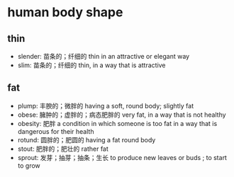 # human body shape

## thin

- slender: 苗条的；纤细的 thin in an attractive or elegant way
- slim: 苗条的；纤细的 thin, in a way that is attractive

## fat

- plump: 丰腴的；微胖的 having a soft, round body; slightly fat
- obese: 臃肿的；虚胖的；病态肥胖的 very fat, in a way that is not healthy
- obesity: 肥胖 a condition in which someone is too fat in a way that is dangerous for their health
- rotund: 圆胖的；肥圆的 having a fat round body
- stout: 肥胖的；肥壮的 rather fat
- sprout: 发芽；抽芽；抽条；生长 to produce new leaves or buds ; to start to grow
